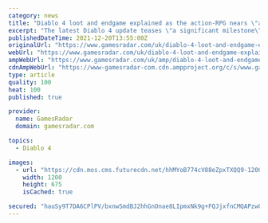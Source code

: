 ```yaml
---
category: news
title: "Diablo 4 loot and endgame explained as the action-RPG nears \"a significant milestone\""
excerpt: "The latest Diablo 4 update teases \"a significant milestone\" for the development of the still far-off action-RPG, and more helpfully, it also tells us how loot and endgame builds will work. \"We’ve made ..."
publishedDateTime: 2021-12-20T13:55:00Z
originalUrl: "https://www.gamesradar.com/uk/diablo-4-loot-and-endgame-explained-as-the-action-rpg-nears-a-significant-milestone/"
webUrl: "https://www.gamesradar.com/uk/diablo-4-loot-and-endgame-explained-as-the-action-rpg-nears-a-significant-milestone/"
ampWebUrl: "https://www.gamesradar.com/uk/amp/diablo-4-loot-and-endgame-explained-as-the-action-rpg-nears-a-significant-milestone/"
cdnAmpWebUrl: "https://www-gamesradar-com.cdn.ampproject.org/c/s/www.gamesradar.com/uk/amp/diablo-4-loot-and-endgame-explained-as-the-action-rpg-nears-a-significant-milestone/"
type: article
quality: 100
heat: 100
published: true

provider:
  name: GamesRadar
  domain: gamesradar.com

topics:
  - Diablo 4

images:
  - url: "https://cdn.mos.cms.futurecdn.net/hhMYoB774cV88eZpxTXQQ9-1200-80.jpg"
    width: 1200
    height: 675
    isCached: true

secured: "hauSy9T7DA6CPlPV/bxnwSmdBJ2hhGnOnae8LIpmxNk9g+FQJjxfnCMQAPzw0TGwTownW1nekZ8QCjaKQEwswz0BL0AqkIfk2ROK71jG7UL6YXItUZm0Cj9L1SImPW2qvtcebjr14+tNOyUorHFKvehGgVW2MK9D2bUMzRqAAl9CFyHnjg3gAKu0vcamlUwTOShtr7c5s2zATp/h8mtP5koOAzbaV/pXmsrNatGDt7/tUTv9Cf2j2Wmjts+mTGonoU4ZB6lMC6oEV/HSJdgGvbKkHLVzeuGqXTReHySjVjSBiHTQsNr6rJ6+aQ5A8UowY4z6AjL0MxYkJr2f+G4sTvlwq04Lzr5rTB1uCiWBp5Q=;D7MGXnBGRAjtYImMEc1Srg=="
---
```


